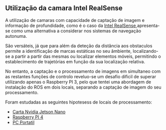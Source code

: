 ## Utilização da camara Intel RealSense
A utilização de camaras com capacidade de captação de imagem e informação de profundidade, como é o caso da [Intel RealSense](./Camara%20Intel%20RealSense.md),apresenta-se como uma alternativa a considerar nos sistemas de navegação autonuma.

São versáteis, já que para além da deteção da distância aos obstaculos permite a identificação de marcas estáticas no seu âmbiente, localizando-se a partir a partir das mesmas ou localizar elementos móveis, permitindo o establecimento de trajetórias em função da sua localização relativa.

No entanto, a captação e o processamento de imagens em simultaneo com as restantes funções de controlo reveluo-se um desafio dificil de superar utilizando apenas o Raspberry PI 3, pelo que tentei uma abordagem de instalação do ROS em dois locais, separando a captação de imagem do seu processamento.

Foram estudadas as seguintes hipotesess de locais de processamento:
- [Carta Nvidia Jetson Nano]()
- [Raspberry PI 4]()
- [PC Portatil]()
